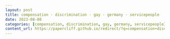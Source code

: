 ```yaml
---
layout: post
title: compensation · discrimination · gay · germany · servicepeople
date: 2023-08-08
categories: [compensation, discrimination, gay, germany, servicepeople]
content_url: https://papercliff.github.io/redirect/?q=compensation+discrimination+gay+germany+servicepeople&tbs=cdr:1,cd_min:8/7/2023,cd_max:8/9/2023
---
```

